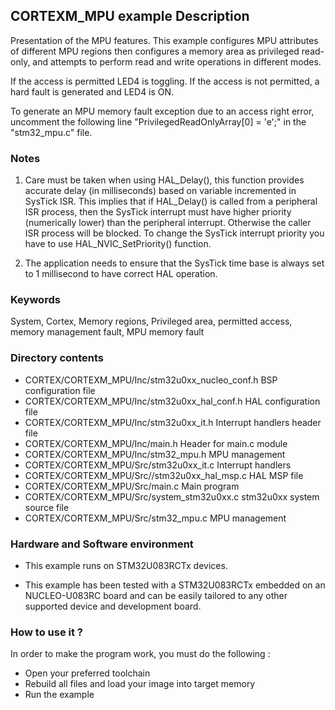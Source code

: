 ## <b>CORTEXM_MPU example Description</b>

Presentation of the MPU features. This example configures MPU attributes of different
MPU regions then configures a memory area as privileged read-only, and attempts to
perform read and write operations in different modes.

If the access is permitted LED4 is toggling. If the access is not permitted, 
a hard fault is generated and LED4 is ON.

To generate an MPU memory fault exception due to an access right error, uncomment
the following line "PrivilegedReadOnlyArray[0] = 'e';" in the "stm32_mpu.c" file.

### <b>Notes</b>

 1. Care must be taken when using HAL_Delay(), this function provides accurate delay (in milliseconds)
    based on variable incremented in SysTick ISR. This implies that if HAL_Delay() is called from
    a peripheral ISR process, then the SysTick interrupt must have higher priority (numerically lower)
    than the peripheral interrupt. Otherwise the caller ISR process will be blocked.
    To change the SysTick interrupt priority you have to use HAL_NVIC_SetPriority() function.

 2. The application needs to ensure that the SysTick time base is always set to 1 millisecond
    to have correct HAL operation.

### <b>Keywords</b>

System, Cortex, Memory regions, Privileged area, permitted access, memory management fault, MPU memory fault

### <b>Directory contents</b>

  - CORTEX/CORTEXM_MPU/Inc/stm32u0xx_nucleo_conf.h     BSP configuration file
  - CORTEX/CORTEXM_MPU/Inc/stm32u0xx_hal_conf.h    HAL configuration file
  - CORTEX/CORTEXM_MPU/Inc/stm32u0xx_it.h          Interrupt handlers header file
  - CORTEX/CORTEXM_MPU/Inc/main.h                  Header for main.c module
  - CORTEX/CORTEXM_MPU/Inc/stm32_mpu.h             MPU management
  - CORTEX/CORTEXM_MPU/Src/stm32u0xx_it.c          Interrupt handlers
  - CORTEX/CORTEXM_MPU/Src//stm32u0xx_hal_msp.c     HAL MSP file
  - CORTEX/CORTEXM_MPU/Src/main.c                  Main program
  - CORTEX/CORTEXM_MPU/Src/system_stm32u0xx.c      stm32u0xx system source file
  - CORTEX/CORTEXM_MPU/Src/stm32_mpu.c             MPU management


### <b>Hardware and Software environment</b>

  - This example runs on STM32U083RCTx devices.

  - This example has been tested with a STM32U083RCTx embedded on an
    NUCLEO-U083RC board and can be easily tailored to any other supported
    device and development board.

### <b>How to use it ?</b>

In order to make the program work, you must do the following :

 - Open your preferred toolchain 
 - Rebuild all files and load your image into target memory
 - Run the example

